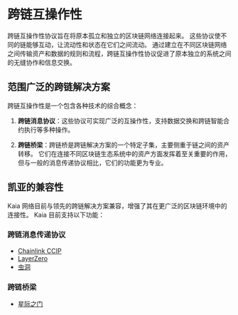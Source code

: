 # 跨链互操作性

跨链互操作性协议旨在将原本孤立和独立的区块链网络连接起来。 这些协议使不同的链能够互动，让流动性和状态在它们之间流动。 通过建立在不同区块链网络之间传输资产和数据的规则和流程，跨链互操作性协议促进了原本独立的系统之间的无缝协作和信息交换。

## 范围广泛的跨链解决方案<a id="broad-scope-of-cross-chain-solution"></a>

跨链互操作性是一个包含各种技术的综合概念：

1. **跨链消息协议**：这些协议可实现广泛的互操作性，支持数据交换和跨链智能合约执行等多种操作。

2. **跨链桥梁**：跨链桥是跨链解决方案的一个特定子集，主要侧重于链之间的资产转移。 它们在连接不同区块链生态系统中的资产方面发挥着至关重要的作用，但与一般的消息传递协议相比，它们的功能更为专业。

## 凯亚的兼容性<a id="kaia-compatibility"></a>

Kaia 网络目前与领先的跨链解决方案兼容，增强了其在更广泛的区块链环境中的连接性。 Kaia 目前支持以下功能：

### 跨链消息传递协议

- [Chainlink CCIP](https://docs.chain.link/ccip)
- [LayerZero](https://layerzero.network/)
- [虫洞](https://wormhole.com/)

### 跨链桥梁

- [星际之门](https://stargate.finance/)